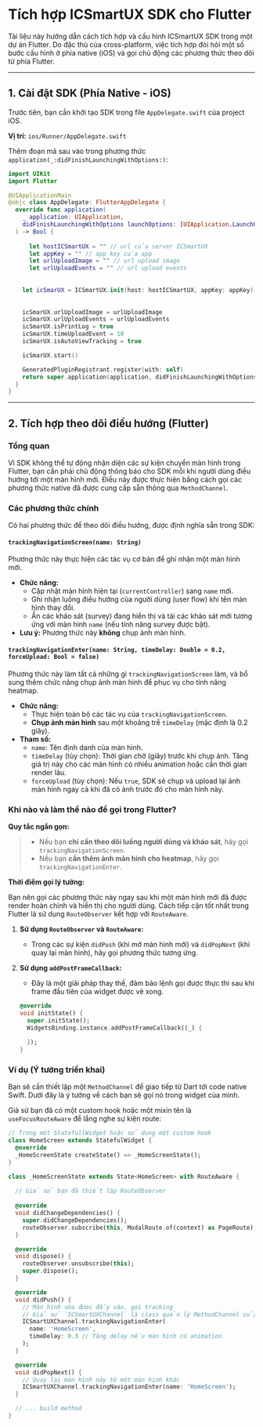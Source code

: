 # Tích hợp ICSmartUX SDK cho Flutter

Tài liệu này hướng dẫn cách tích hợp và cấu hình ICSmartUX SDK trong một dự án Flutter. Do đặc thù của cross-platform, việc tích hợp đòi hỏi một số bước cấu hình ở phía native (iOS) và gọi chủ động các phương thức theo dõi từ phía Flutter.

---

## 1. Cài đặt SDK (Phía Native - iOS)

Trước tiên, bạn cần khởi tạo SDK trong file `AppDelegate.swift` của project iOS.

**Vị trí:** `ios/Runner/AppDelegate.swift`

Thêm đoạn mã sau vào trong phương thức `application(_:didFinishLaunchingWithOptions:)`:

```swift
import UIKit
import Flutter

@UIApplicationMain
@objc class AppDelegate: FlutterAppDelegate {
  override func application(
    _ application: UIApplication,
    didFinishLaunchingWithOptions launchOptions: [UIApplication.LaunchOptionsKey: Any]?
  ) -> Bool {
    
      let hostICSmartUX = "" // url của server ICSmartUX
      let appKey = "" // app key của app
      let urlUploadImage = "" // url upload image
      let urlUploadEvents = "" // url upload events
    
  
    let icSmarUX = ICSmartUX.init(host: hostICSmartUX, appKey: appKey)
    
  
    icSmarUX.urlUploadImage = urlUploadImage
    icSmarUX.urlUploadEvents = urlUploadEvents
    icSmarUX.isPrintLog = true 
    icSmarUX.timeUploadEvent = 10 
    icSmarUX.isAutoViewTracking = true

    icSmarUX.start()

    GeneratedPluginRegistrant.register(with: self)
    return super.application(application, didFinishLaunchingWithOptions: launchOptions)
  }
}
```

---

## 2. Tích hợp theo dõi điều hướng (Flutter)

### Tổng quan

Vì SDK không thể tự động nhận diện các sự kiện chuyển màn hình trong Flutter, bạn cần phải chủ động thông báo cho SDK mỗi khi người dùng điều hướng tới một màn hình mới. Điều này được thực hiện bằng cách gọi các phương thức native đã được cung cấp sẵn thông qua `MethodChannel`.

### Các phương thức chính

Có hai phương thức để theo dõi điều hướng, được định nghĩa sẵn trong SDK:

#### `trackingNavigationScreen(name: String)`

Phương thức này thực hiện các tác vụ cơ bản để ghi nhận một màn hình mới.

* **Chức năng:**
    * Cập nhật màn hình hiện tại (`currentController`) sang `name` mới.
    * Ghi nhận luồng điều hướng của người dùng (user flow) khi tên màn hình thay đổi.
    * Ẩn các khảo sát (survey) đang hiển thị và tải các khảo sát mới tương ứng với màn hình `name` (nếu tính năng survey được bật).
* **Lưu ý:** Phương thức này **không** chụp ảnh màn hình.

#### `trackingNavigationEnter(name: String, timeDelay: Double = 0.2, forceUpload: Bool = false)`

Phương thức này làm tất cả những gì `trackingNavigationScreen` làm, và bổ sung thêm chức năng chụp ảnh màn hình để phục vụ cho tính năng heatmap.

* **Chức năng:**
    * Thực hiện toàn bộ các tác vụ của `trackingNavigationScreen`.
    * **Chụp ảnh màn hình** sau một khoảng trễ `timeDelay` (mặc định là 0.2 giây).
* **Tham số:**
    * `name`: Tên định danh của màn hình.
    * `timeDelay` (tùy chọn): Thời gian chờ (giây) trước khi chụp ảnh. Tăng giá trị này cho các màn hình có nhiều animation hoặc cần thời gian render lâu.
    * `forceUpload` (tùy chọn): Nếu `true`, SDK sẽ chụp và upload lại ảnh màn hình ngay cả khi đã có ảnh trước đó cho màn hình này.

### Khi nào và làm thế nào để gọi trong Flutter?

**Quy tắc ngắn gọn:**

> * Nếu bạn **chỉ cần theo dõi luồng người dùng và khảo sát**, hãy gọi `trackingNavigationScreen`.
> * Nếu bạn **cần thêm ảnh màn hình cho heatmap**, hãy gọi `trackingNavigationEnter`.

**Thời điểm gọi lý tưởng:**

Bạn nên gọi các phương thức này ngay sau khi một màn hình mới đã được render hoàn chỉnh và hiển thị cho người dùng. Cách tiếp cận tốt nhất trong Flutter là sử dụng `RouteObserver` kết hợp với `RouteAware`.

1.  **Sử dụng `RouteObserver` và `RouteAware`:**
    * Trong các sự kiện `didPush` (khi mở màn hình mới) và `didPopNext` (khi quay lại màn hình), hãy gọi phương thức tương ứng.
2.  **Sử dụng `addPostFrameCallback`:**
    * Đây là một giải pháp thay thế, đảm bảo lệnh gọi được thực thi sau khi frame đầu tiên của widget được vẽ xong.

    ```dart
    @override
    void initState() {
      super.initState();
      WidgetsBinding.instance.addPostFrameCallback((_) {
       
      });
    }
    ```

### Ví dụ (Ý tưởng triển khai)

Bạn sẽ cần thiết lập một `MethodChannel` để giao tiếp từ Dart tới code native Swift. Dưới đây là ý tưởng về cách bạn sẽ gọi nó trong widget của mình.

Giả sử bạn đã có một custom hook hoặc một mixin tên là `useFocusRouteAware` để lắng nghe sự kiện route:

```dart
// Trong một StatefullWidget hoặc sử dụng một custom hook
class HomeScreen extends StatefulWidget {
  @override
  _HomeScreenState createState() => _HomeScreenState();
}

class _HomeScreenState extends State<HomeScreen> with RouteAware {
  
  // Giả sử bạn đã thiết lập RouteObserver
  
  @override
  void didChangeDependencies() {
    super.didChangeDependencies();
    routeObserver.subscribe(this, ModalRoute.of(context) as PageRoute);
  }

  @override
  void dispose() {
    routeObserver.unsubscribe(this);
    super.dispose();
  }

  @override
  void didPush() {
    // Màn hình vừa được đẩy vào, gọi tracking
    // Giả sử `ICSmartUXChannel` là class quản lý MethodChannel của bạn
    ICSmartUXChannel.trackingNavigationEnter(
      name: 'HomeScreen', 
      timeDelay: 0.3 // Tăng delay nếu màn hình có animation
    );
  }

  @override
  void didPopNext() {
    // Quay lại màn hình này từ một màn hình khác
    ICSmartUXChannel.trackingNavigationEnter(name: 'HomeScreen');
  }

  // ... build method
}
